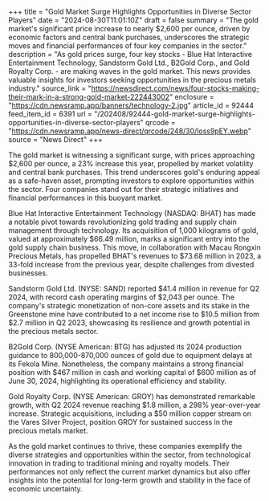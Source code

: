 +++
title = "Gold Market Surge Highlights Opportunities in Diverse Sector Players"
date = "2024-08-30T11:01:10Z"
draft = false
summary = "The gold market's significant price increase to nearly $2,600 per ounce, driven by economic factors and central bank purchases, underscores the strategic moves and financial performances of four key companies in the sector."
description = "As gold prices surge, four key stocks - Blue Hat Interactive Entertainment Technology, Sandstorm Gold Ltd., B2Gold Corp., and Gold Royalty Corp. - are making waves in the gold market. This news provides valuable insights for investors seeking opportunities in the precious metals industry."
source_link = "https://newsdirect.com/news/four-stocks-making-their-mark-in-a-strong-gold-market-222443002"
enclosure = "https://cdn.newsramp.app/banners/technology-2.jpg"
article_id = 92444
feed_item_id = 6391
url = "/202408/92444-gold-market-surge-highlights-opportunities-in-diverse-sector-players"
qrcode = "https://cdn.newsramp.app/news-direct/qrcode/248/30/loss9pEY.webp"
source = "News Direct"
+++

<p>The gold market is witnessing a significant surge, with prices approaching $2,600 per ounce, a 23% increase this year, propelled by market volatility and central bank purchases. This trend underscores gold's enduring appeal as a safe-haven asset, prompting investors to explore opportunities within the sector. Four companies stand out for their strategic initiatives and financial performances in this buoyant market.</p><p>Blue Hat Interactive Entertainment Technology (NASDAQ: BHAT) has made a notable pivot towards revolutionizing gold trading and supply chain management through technology. Its acquisition of 1,000 kilograms of gold, valued at approximately $66.49 million, marks a significant entry into the gold supply chain business. This move, in collaboration with Macau Rongxin Precious Metals, has propelled BHAT's revenues to $73.68 million in 2023, a 33-fold increase from the previous year, despite challenges from divested businesses.</p><p>Sandstorm Gold Ltd. (NYSE: SAND) reported $41.4 million in revenue for Q2 2024, with record cash operating margins of $2,043 per ounce. The company's strategic monetization of non-core assets and its stake in the Greenstone mine have contributed to a net income rise to $10.5 million from $2.7 million in Q2 2023, showcasing its resilience and growth potential in the precious metals sector.</p><p>B2Gold Corp. (NYSE American: BTG) has adjusted its 2024 production guidance to 800,000-870,000 ounces of gold due to equipment delays at its Fekola Mine. Nonetheless, the company maintains a strong financial position with $467 million in cash and working capital of $600 million as of June 30, 2024, highlighting its operational efficiency and stability.</p><p>Gold Royalty Corp. (NYSE American: GROY) has demonstrated remarkable growth, with Q2 2024 revenue reaching $1.8 million, a 298% year-over-year increase. Strategic acquisitions, including a $50 million copper stream on the Vares Silver Project, position GROY for sustained success in the precious metals market.</p><p>As the gold market continues to thrive, these companies exemplify the diverse strategies and opportunities within the sector, from technological innovation in trading to traditional mining and royalty models. Their performances not only reflect the current market dynamics but also offer insights into the potential for long-term growth and stability in the face of economic uncertainty.</p>
